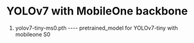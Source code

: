 # YOLOv7 with MobileOne backbone
1. yolov7-tiny-ms0.pth ---- pretrained_model for YOLOv7-tiny with mobileone S0 
